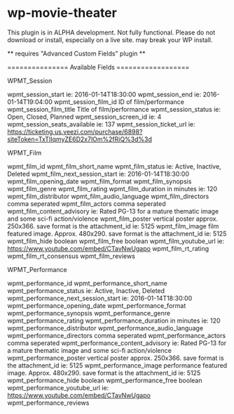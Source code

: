 # wp-movie-theater

This plugin is in ALPHA development. Not fully functional. Please do not download or install, especially on a live site. may break your WP install.

** requires "Advanced Custom Fields" plugin **


=============== Available Fields ==================


WPMT_Session

wpmt_session_start              ie: 2016-01-14T18:30:00
wpmt_session_end                ie: 2016-01-14T19:04:00
wpmt_session_film_id            ID of film/performance
wpmt_session_film_title         Title of film/performance
wpmt_session_status             ie: Open, Closed, Planned
wpmt_session_screen_id          ie: 4
wpmt_session_seats_available    ie: 137
wpmt_session_ticket_url         ie: https://ticketing.us.veezi.com/purchase/6898?siteToken=TxTIIqmyZE6D2x7lOm%2fRiQ%3d%3d


WPMT_Film

wpmt_film_id
wpmt_film_short_name
wpmt_film_status                ie: Active, Inactive, Deleted
wpmt_film_next_session_start    ie: 2016-01-14T18:30:00
wpmt_film_opening_date
wpmt_film_format
wpmt_film_synopsis
wpmt_film_genre
wpmt_film_rating
wpmt_film_duration              in minutes  ie: 120
wpmt_film_distributor
wpmt_film_audio_language
wpmt_film_directors             comma seperated
wpmt_film_actors                comma seperated
wpmt_film_content_advisory      ie: Rated PG-13 for a mature thematic image and some sci-fi action/violence
wpmt_film_poster                vertical poster approx. 250x366. save format is the attachment_id ie: 5125
wpmt_film_image                 film featured image. Approx. 480x290. save format is the attachment_id ie: 5125
wpmt_film_hide                  boolean
wpmt_film_free                  boolean
wpmt_film_youtube_url           ie: https://www.youtube.com/embed/CTavNwUgapo
wpmt_film_rt_rating
wpmt_film_rt_consensus
wpmt_film_reviews


WPMT_Performance

wpmt_performance_id
wpmt_performance_short_name
wpmt_performance_status                ie: Active, Inactive, Deleted
wpmt_performance_next_session_start    ie: 2016-01-14T18:30:00
wpmt_performance_opening_date
wpmt_performance_format
wpmt_performance_synopsis
wpmt_performance_genre
wpmt_performance_rating
wpmt_performance_duration              in minutes  ie: 120
wpmt_performance_distributor
wpmt_performance_audio_language
wpmt_performance_directors             comma seperated
wpmt_performance_actors                comma seperated
wpmt_performance_content_advisory      ie: Rated PG-13 for a mature thematic image and some sci-fi action/violence
wpmt_performance_poster                vertical poster approx. 250x366. save format is the attachment_id ie: 5125
wpmt_performance_image                 performance featured image. Approx. 480x290. save format is the attachment_id ie: 5125
wpmt_performance_hide                  boolean
wpmt_performance_free                  boolean
wpmt_performance_youtube_url           ie: https://www.youtube.com/embed/CTavNwUgapo
wpmt_performance_reviews